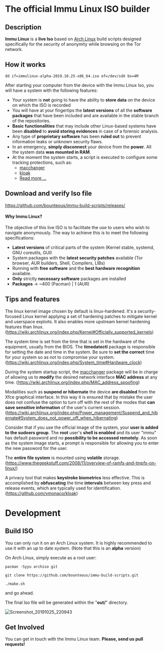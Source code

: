 # The official Immu Linux ISO builder

## Description

**Immu Linux** is a **live Iso** based on <a href="https://www.archlinux.org/">Arch Linux</a> build scripts designed specifically for the security of anonymity while browsing on the Tor network. 

## How it works

```
dd if=immulinux-alpha-2019.10.25-x86_64.iso of=/dev/sdX bs=4M
```

After starting your computer from the device with the Immu Linux Iso, you will have a system with the following features:

- Your system is **not** going to have the ability to **store data** on the device on which the ISO is recorded
- You will have at your fingertips the **latest versions** of all the **software packages** that have been included and are available in the stable branch of the repositories.
- **Basic functionalities** that may include other Linux-based systems have been **disabled** to **avoid storing evidences** in case of a forensic analysis.
- Any type of **proprietary software** has been **ruled out** to prevent information leaks or unknown security flaws.
- In an emergency, **simply disconnect** your device from the **power**. All the system data **was mounted in RAM**.
- At the moment the system starts, a script is executed to configure some tracking protections, such as:
    - <a href="https://www.archlinux.org/packages/community/x86_64/macchanger/">macchanger</a>
    - <a href="https://github.com/vmonaco/kloak">kloak</a>
    - <a href="https://github.com/bounteous/immu-build-scripts#tips-and-features">Read more ...</a>
    


## Download and verify Iso file
https://github.com/bounteous/immu-build-scripts/releases/

#### Why Immu Linux?

The objective of this live ISO is to facilitate the use to users who wish to navigate anonymously. The way to achieve this is to meet the following specifications:

- **Latest versions** of critical parts of the system (Kernel stable, systemd, GNU coreutils, GUI)
- System packages with the **latest security patches** available (Tor browser, AUR builders, Shell, Compilers, LIBs)
- Running with **free software** and the **best hardware recognition** available.
- **Only** strictly **necessary software** packages are installed
- **Packages** -> ~400 (Pacman) | 1 (AUR)

## Tips and features

The linux kernel image chosen by default is linux-hardened. It's a security-focused Linux kernel applying a set of hardening patches to mitigate kernel and userspace exploits. It also enables more upstream kernel hardening features than linux.
(https://wiki.archlinux.org/index.php/Kernel#Officially_supported_kernels)

The system time is set from the time that is set in the hardware of the equipment, usually from the BIOS. The **timedatectl** package is responsible for setting the date and time in the system. Be sure to **set the correct** time for your system so as not to compromise your system.
(https://wiki.archlinux.org/index.php/System_time#Hardware_clock)


During the system startup script, the <a href="https://www.archlinux.org/packages/community/x86_64/macchanger/">macchanger</a> package will be in charge of allowing us to **modify** the desired network interface **MAC address** at any time.
(https://wiki.archlinux.org/index.php/MAC_address_spoofing)

Modalities such as **suspend or hibernate** the device **are disabled** from the Xfce graphical interface. In this way it is ensured that by mistake the user does not confuse the option to turn off with the rest of the modes that **can save sensitive information** of the user's current session.
(https://wiki.archlinux.org/index.php/Power_management/Suspend_and_hibernate#System_does_not_power_off_when_hibernating)

Consider that if you use the official image of the system, your **user is added to the sudoers group**. The **root** user's **shell is enabled** and its user "immu" has default password and no **possibility to be accessed remotely**. As soon as the system image starts, a prompt is responsible for allowing you to enter the new password for the user.

The **entire file system** is mounted using **volatile** storage.
(https://www.thegeekstuff.com/2008/11/overview-of-ramfs-and-tmpfs-on-linux/)

A privacy tool that makes **keystroke biometrics** less effective. This is accomplished by **obfuscating** the time **intervals** between key press and release events, which are typically used for identification.
(https://github.com/vmonaco/kloak)

# Development

## Build ISO

You can only run it on an Arch Linux system. It is highly recommended to use it with an up to date system. (Note that this is an **alpha** version)

On Arch Linux, simply execute as a root user:
```
pacman -Syyu archiso git
```
```
git clone https://github.com/bounteous/immu-build-scripts.git
```
```
./make.sh
```
and go ahead.

The final Iso file will be generated within the "**out/**" directory.

![Screenshot_20191025_220943](https://user-images.githubusercontent.com/16175933/67605652-3e525080-f77f-11e9-84a6-9fad211ba66a.png)

## Get Involved

You can get in touch with the Immu Linux team. 
**Please, send us pull requests!**
